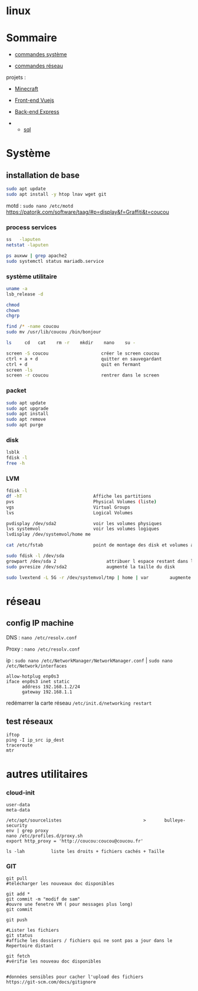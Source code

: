 # linux

# Sommaire
 - [commandes système](#système)

 - [commandes réseau](#réseau)

projets : 
 - [Minecraft](Minecraft.md)

 - [Front-end Vuejs](Node-Vue.js.md)

 - [Back-end Express](Node-expressjs-api.md)
 - - [sql](SQL.md)

   
# Système
## installation de base
```bash
sudo apt update
sudo apt install -y htop lnav wget git
```
motd : ```sudo nano /etc/motd```
https://patorjk.com/software/taag/#p=display&f=Graffiti&t=coucou

### process  services
```bash
ss   -laputen
netstat -laputen

ps auxww | grep apache2
sudo systemctl status mariadb.service
```

### système  utilitaire
```bash
uname -a
lsb_release -d

chmod
chown
chgrp

find /* -name coucou
sudo mv /usr/lib/coucou /bin/bonjour

ls     cd   cat    rm -r    mkdir    nano    su -

screen -S coucou                    créer le screen coucou
ctrl + a + d                        quitter en sauvegardant
ctrl + d                            quit en fermant
screen -ls
screen -r coucou                    rentrer dans le screen
```

### packet
```bash
sudo apt update
sudo apt upgrade
sudo apt install
sudo apt remove
sudo apt purge
```

### disk
```bash
lsblk
fdisk -l
free -h
```

### LVM 
```bash
fdisk -l
df -hT                           Affiche les partitions
pvs                              Physical Volumes (liste)
vgs                              Virtual Groups
lvs                              Logical Volumes

pvdisplay /dev/sda2              voir les volumes physiques
lvs systemvol                    voir les volumes logiques
lvdisplay /dev/systemvol/home me     

cat /etc/fstab                   point de montage des disk et volumes au démarrage de la machine

sudo fdisk -l /dev/sda
growpart /dev/sda 2                   attribuer l espace restant dans le PV
sudo pvresize /dev/sda2               augmenté la taille du disk

sudo lvextend -L 5G -r /dev/systemvol/tmp | home | var        augmente la taille du volume logique à 5G      
```


# réseau
## config IP machine
DNS : ```nano /etc/resolv.conf```

Proxy : ```nano /etc/resolv.conf```

ip : ```sudo nano /etc/NetworkManager/NetworkManager.conf``` | ```sudo nano /etc/Network/interfaces```
```
allow-hotplug enp0s3
iface enp0s3 inet static
      address 192.168.1.2/24
      gateway 192.168.1.1
```

redémarrer la carte réseau ```/etc/init.d/networking restart ```

## test réseaux
```
iftop
ping -I ip_src ip_dest
traceroute 
mtr
```

# autres utilitaires
### cloud-init
```
user-data
meta-data

/etc/apt/sourcelistes                               >       bulleye-security
env | grep proxy
nano /etc/profiles.d/proxy.sh
export http_proxy = 'http://coucou:coucou@coucou.fr'

ls -lah          liste les droits + fichiers cachés + Taille
```

### GIT
```
git pull
#télécharger les nouveaux doc disponibles

git add *
git commit -m "modif de sam"
#ouvre une fenetre VM ( pour messages plus long)
git commit 

git push 

#Lister les fichiers
git status
#affiche les dossiers / fichiers qui ne sont pas a jour dans le Repertoire distant

git fetch
#vérifie les nouveau doc disponibles


#données sensibles pour cacher l'upload des fichiers 
https://git-scm.com/docs/gitignore
```
